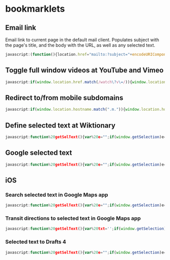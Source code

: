 # bookmarklets

## Email link
Email link to current page in the default mail client. Populates subject with the page's title, and the body with the URL, as well as any selected text.

```javascript
javascript:(function(){location.href="mailto:?subject="+encodeURIComponent(document.title)+"&body="+(encodeURIComponent(window.location)+escape("\n\n"))+window.getSelection()})();
```

## Toggle full window videos at YouTube and Vimeo

```javascript
javascript:if(window.location.href.match(/watch\?v\=/)){window.location.href=document.URL.replace("watch?v=","v/")}else if(window.location.href.match(/youtube.googleapis.com\/v\//)){window.location.href=document.URL.replace("youtube.googleapis.com/v/","youtube.com/watch?v=")}else if(window.location.href.match(/v\//)){window.location.href=document.URL.replace("v/","watch?v=")}else if(window.location.href.match(/\/vimeo/)){window.location.href=document.URL.replace("vimeo.com","player.vimeo.com/video")}else if(window.location.href.match(/player.vimeo/)){window.location.href=document.URL.replace("player.vimeo.com/video","vimeo.com")}else{alert("Try again at youtube.com or vimeo.com")}
```

## Redirect to/from mobile subdomains

```javascript
javascript:if(window.location.hostname.match(".m.")){window.location.hostname=window.location.hostname.replace(".m.",".");}else{window.location.hostname=window.location.hostname.replace(".",".m.");}
```

## Define selected text at Wiktionary

```javascript
javascript:function%20getSelText(){var%20e="";if(window.getSelection)e=window.getSelection();else%20if(document.getSelection)e=document.getSelection();else{if(!document.selection)return"";e=document.selection.createRange().text}return%20e}var%20q=getSelText();window.location="https://en.m.wiktionary.org/wiki/"+escape(q);
```

## Google selected text

```javascript
javascript:function%20getSelText(){var%20e="";if(window.getSelection)e=window.getSelection();else%20if(document.getSelection)e=document.getSelection();else{if(!document.selection)return"";e=document.selection.createRange().text}return%20e}var%20query=getSelText();window.location="http://google.com/search?q="+escape(query);
```

## iOS

### Search selected text in Google Maps app

```javascript
javascript:function%20getSelText(){var%20e="";if(window.getSelection)e=window.getSelection();else%20if(document.getSelection)e=document.getSelection();else{if(!document.selection)return"";e=document.selection.createRange().text}return%20e}var%20q=getSelText(),load=window.open("comgooglemaps://?q="+escape(q));
```

### Transit directions to selected text in Google Maps app

```javascript
javascript:function%20getSelText(){var%20txt='';if(window.getSelection){txt=window.getSelection();}else%20if(document.getSelection){txt=document.getSelection();}else%20if(document.selection){txt=document.selection.createRange().text;}else%20return%20'';return%20txt;}var%20q=getSelText();var%20load=window.open('comgooglemaps://?saddr=My+location&daddr='+escape(q)+'&directionsmode=transit')
```

### Selected text to Drafts 4

```javascript
javascript:function%20getSelText(){var%20e="";if(window.getSelection)e=window.getSelection();else%20if(document.getSelection)e=document.getSelection();else{if(!document.selection)return"";e=document.selection.createRange().text}return%20e}var%20q=getSelText(),load=window.open("drafts4://x-callback-url/create?text="+escape(q));
```
